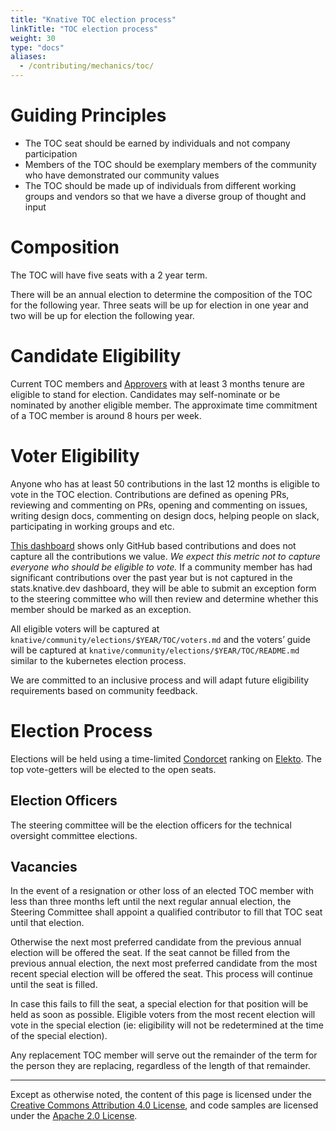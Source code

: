 ```yaml
---
title: "Knative TOC election process"
linkTitle: "TOC election process"
weight: 30
type: "docs"
aliases:
  - /contributing/mechanics/toc/
---
```


# Guiding Principles

- The TOC seat should be earned by individuals and not company participation
- Members of the TOC should be exemplary members of the community who have
  demonstrated our community values
- The TOC should be made up of individuals from different working groups and
  vendors so that we have a diverse group of thought and input

# Composition

The TOC will have five seats with a 2 year term.

There will be an annual election to determine the composition of the TOC for the
following year. Three seats will be up for election in one year and two will be
up for election the following year.

# Candidate Eligibility

Current TOC members and
[Approvers](https://github.com/knative/community/blob/main/ROLES.md#approver)
with at least 3 months tenure are eligible to stand for election. Candidates may
self-nominate or be nominated by another eligible member. The approximate time
commitment of a TOC member is around 8 hours per week.

# Voter Eligibility

Anyone who has at least 50 contributions in the last 12 months is eligible to
vote in the TOC election. Contributions are defined as opening PRs, reviewing
and commenting on PRs, opening and commenting on issues, writing design docs,
commenting on design docs, helping people on slack, participating in working
groups and etc.

[This dashboard](https://knative.teststats.cncf.io/d/9/developer-activity-counts-by-repository-group-table?orgId=1&var-period_name=Last%20year)
shows only GitHub based contributions and does not capture all the contributions
we value. _We expect this metric not to capture everyone who should be eligible
to vote._ If a community member has had significant contributions over the past
year but is not captured in the stats.knative.dev dashboard, they will be able
to submit an exception form to the steering committee who will then review and
determine whether this member should be marked as an exception.

All eligible voters will be captured at
`knative/community/elections/$YEAR/TOC/voters.md` and the voters’ guide
will be captured at `knative/community/elections/$YEAR/TOC/README.md`
similar to the kubernetes election process.

We are committed to an inclusive process and will adapt future eligibility
requirements based on community feedback.

# Election Process

Elections will be held using a time-limited
[Condorcet](https://en.wikipedia.org/wiki/Condorcet_method) ranking on
[Elekto](https://elekto.io/). The top vote-getters will be elected to
the open seats.

## Election Officers

The steering committee will be the election officers for the technical oversight
committee elections.

## Vacancies

In the event of a resignation or other loss of an elected TOC member with less
than three months left until the next regular annual election, the Steering
Committee shall appoint a qualified contributor to fill that TOC seat until
that election.

Otherwise the next most preferred candidate from the previous annual
election will be offered the seat. If the seat cannot be filled from the
previous annual election, the next most preferred candidate from the most
recent special election will be offered the seat. This process will continue
until the seat is filled.

In case this fails to fill the seat, a special election for that position will
be held as soon as possible. Eligible voters from the most recent election will
vote in the special election (ie: eligibility will not be redetermined at the
time of the special election). 

Any replacement TOC member will serve out the remainder of the term for the person 
they are replacing, regardless of the length of that remainder.

---

Except as otherwise noted, the content of this page is licensed under the
[Creative Commons Attribution 4.0 License](https://creativecommons.org/licenses/by/4.0/),
and code samples are licensed under the
[Apache 2.0 License](https://www.apache.org/licenses/LICENSE-2.0).
